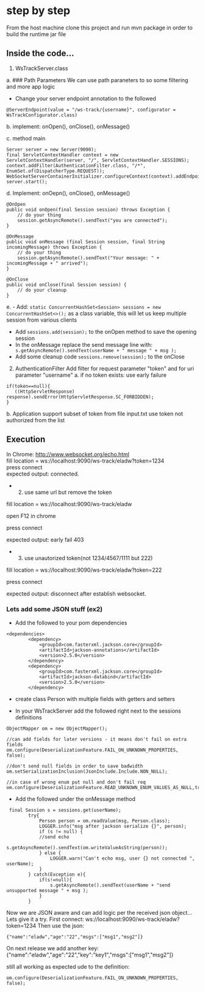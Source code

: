 # step by step
From the host machine clone this project and run mvn package in order to build the runtime jar file

## Inside the code...
1. WsTrackServer.class

a. ### Path Parameters
We can use path paraneters to so some filtering and more app logic
- Change your server endpoint annotation to the followed
```
@ServerEndpoint(value = "/ws-track/{username}", configurator = WsTrackConfigurator.class)
```

b. implement: onOpen(), onClose(),  onMessage()

c. method main
```
Server server = new Server(9090);
final ServletContextHandler context = new ServletContextHandler(server, "/", ServletContextHandler.SESSIONS);
context.addFilter(AuthenticationFilter.class, "/*", EnumSet.of(DispatcherType.REQUEST));
WebSocketServerContainerInitializer.configureContext(context).addEndpoint(WsTrackServer.class);
server.start();
```

d. Implement: onOepn(), onClose(), onMessage()
```
@OnOpen
public void onOpen(final Session session) throws Exception {
	// do your thing
	session.getAsyncRemote().sendText("you are connected");
}

@OnMessage
public void onMessage (final Session session, final String incomingMessage) throws Exception {
	// do your thing
	session.getAsyncRemote().sendText("Your message: " + incomingMessage + " arrived");
} 

@OnClose
public void onClose(final Session session) {
    // do your cleanup
}
```
e. - Add: `` static ConcurrentHashSet<Session> sessions = new ConcurrentHashSet<>(); `` as a class variable, this will let us keep multiple session from various clients
- Add `` sessions.add(session); `` to the onOpen method to save the opening session
- In the onMessage replace the send message line with: 
`` s.getAsyncRemote().sendText(userName + " message " + msg );``
- Add some cleanup code ``` sessions.remove(session); ``` to the onClose

2. AuthenticationFilter
Add filter for request parameter "token" and for uri parameter "username"
a. if no token exists: use early failure
```
if(token==null){ 
   ((HttpServletResponse) response).sendError(HttpServletResponse.SC_FORBIDDEN);
}
```
b. Application support subset of token from file input.txt
use token not authorized from the list

## Execution
In Chrome: http://www.websocket.org/echo.html  
fill location = ws://localhost:9090/ws-track/eladw?token=1234  
press connect  
expected output: connected.  

- 2. use same url but remove the token

fill location = ws://localhost:9090/ws-track/eladw

open F12 in chrome

press connect

expected output: early fail 403

- 3. use unautorized token(not 1234/4567/1111 but 222)

fill location = ws://localhost:9090/ws-track/eladw?token=222

press connect

expected output: disconnect after establish websocket.

### Lets add some JSON stuff (ex2)
- Add the followed to your pom dependencies

```
<dependencies>
        <dependency>
            <groupId>com.fasterxml.jackson.core</groupId>
            <artifactId>jackson-annotations</artifactId>
            <version>2.5.0</version>
        </dependency>
        <dependency>
            <groupId>com.fasterxml.jackson.core</groupId>
            <artifactId>jackson-databind</artifactId>
            <version>2.5.0</version>
        </dependency>
```

- create class Person with multiple fields with getters and setters

- In your WsTrackServer add the followed right next to the sessions definitions
```
ObjectMapper om = new ObjectMapper();

//can add fields for later versions - it means don't fail on extra fields
om.configure(DeserializationFeature.FAIL_ON_UNKNOWN_PROPERTIES, false); 

//don't send null fields in order to save badwidth
om.setSerializationInclusion(JsonInclude.Include.NON_NULL);

//in case of wrong enum put null and don't fail req
om.configure(DeserializationFeature.READ_UNKNOWN_ENUM_VALUES_AS_NULL,true); 
```
- Add the followed under the onMessage method
```
 final Session s = sessions.get(userName);
        try{
            Person person = om.readValue(msg, Person.class);
            LOGGER.info("msg after jackson serialize {}", person);
            if (s != null) {
	    	//send echo
                s.getAsyncRemote().sendText(om.writeValueAsString(person));
            } else {
                LOGGER.warn("Can't echo msg, user {} not connected ", userName);
            }
        } catch(Exception e){
            if(s!=null){
                s.getAsyncRemote().sendText(userName + "send unsupported message " + msg );
            }
        }
```


Now we are JSON aware and can add logic per the received json object...
Lets give it a try.
First connect: ws://localhost:9090/ws-track/eladw?token=1234
Then use the json:
```
{"name":"eladw","age":"22","msgs":["msg1","msg2"]}

```
On next release we add another key: 
{"name":"eladw","age":"22","key":"key1","msgs":["msg1","msg2"]}

still all working as expected ude to the definition: 
```
om.configure(DeserializationFeature.FAIL_ON_UNKNOWN_PROPERTIES, false); 

```

